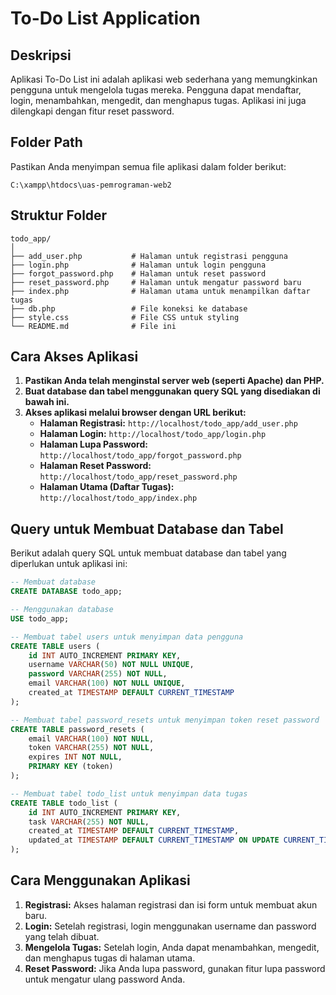 # To-Do List Application

## Deskripsi
Aplikasi To-Do List ini adalah aplikasi web sederhana yang memungkinkan pengguna untuk mengelola tugas mereka. Pengguna dapat mendaftar, login, menambahkan, mengedit, dan menghapus tugas. Aplikasi ini juga dilengkapi dengan fitur reset password.

## Folder Path
Pastikan Anda menyimpan semua file aplikasi dalam folder berikut:
```
C:\xampp\htdocs\uas-pemrograman-web2
```

## Struktur Folder
```
todo_app/
│
├── add_user.php           # Halaman untuk registrasi pengguna
├── login.php              # Halaman untuk login pengguna
├── forgot_password.php    # Halaman untuk reset password
├── reset_password.php     # Halaman untuk mengatur password baru
├── index.php              # Halaman utama untuk menampilkan daftar tugas
├── db.php                 # File koneksi ke database
├── style.css              # File CSS untuk styling
└── README.md              # File ini
```

## Cara Akses Aplikasi
1. **Pastikan Anda telah menginstal server web (seperti Apache) dan PHP.**
2. **Buat database dan tabel menggunakan query SQL yang disediakan di bawah ini.**
3. **Akses aplikasi melalui browser dengan URL berikut:**
   - **Halaman Registrasi:** `http://localhost/todo_app/add_user.php`
   - **Halaman Login:** `http://localhost/todo_app/login.php`
   - **Halaman Lupa Password:** `http://localhost/todo_app/forgot_password.php`
   - **Halaman Reset Password:** `http://localhost/todo_app/reset_password.php`
   - **Halaman Utama (Daftar Tugas):** `http://localhost/todo_app/index.php`

## Query untuk Membuat Database dan Tabel
Berikut adalah query SQL untuk membuat database dan tabel yang diperlukan untuk aplikasi ini:

```sql
-- Membuat database
CREATE DATABASE todo_app;

-- Menggunakan database
USE todo_app;

-- Membuat tabel users untuk menyimpan data pengguna
CREATE TABLE users (
    id INT AUTO_INCREMENT PRIMARY KEY,
    username VARCHAR(50) NOT NULL UNIQUE,
    password VARCHAR(255) NOT NULL,
    email VARCHAR(100) NOT NULL UNIQUE,
    created_at TIMESTAMP DEFAULT CURRENT_TIMESTAMP
);

-- Membuat tabel password_resets untuk menyimpan token reset password
CREATE TABLE password_resets (
    email VARCHAR(100) NOT NULL,
    token VARCHAR(255) NOT NULL,
    expires INT NOT NULL,
    PRIMARY KEY (token)
);

-- Membuat tabel todo_list untuk menyimpan data tugas
CREATE TABLE todo_list (
    id INT AUTO_INCREMENT PRIMARY KEY,
    task VARCHAR(255) NOT NULL,
    created_at TIMESTAMP DEFAULT CURRENT_TIMESTAMP,
    updated_at TIMESTAMP DEFAULT CURRENT_TIMESTAMP ON UPDATE CURRENT_TIMESTAMP
);
```

## Cara Menggunakan Aplikasi
1. **Registrasi:** Akses halaman registrasi dan isi form untuk membuat akun baru.
2. **Login:** Setelah registrasi, login menggunakan username dan password yang telah dibuat.
3. **Mengelola Tugas:** Setelah login, Anda dapat menambahkan, mengedit, dan menghapus tugas di halaman utama.
4. **Reset Password:** Jika Anda lupa password, gunakan fitur lupa password untuk mengatur ulang password Anda.
